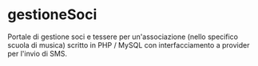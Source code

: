 # gestioneSoci
Portale di gestione soci e tessere per un'associazione (nello specifico scuola di musica) scritto in PHP / MySQL con interfacciamento a provider per l'invio di SMS.
